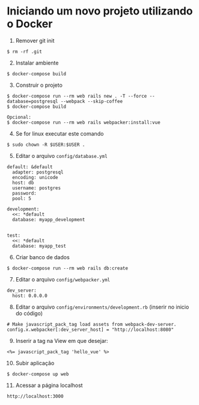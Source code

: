 # Iniciando um novo projeto utilizando o Docker

1. Remover git init

```
$ rm -rf .git
```

2. Instalar ambiente

```
$ docker-compose build
```

3. Construir o projeto

```
$ docker-compose run --rm web rails new . -T --force --database=postgresql --webpack --skip-coffee
$ docker-compose build

Opcional:
$ docker-compose run --rm web rails webpacker:install:vue
```

4. Se for linux executar este comando

```
$ sudo chown -R $USER:$USER .
```

5. Editar o arquivo `config/database.yml`

```
default: &default
  adapter: postgresql
  encoding: unicode
  host: db
  username: postgres
  password:
  pool: 5

development:
  <<: *default
  database: myapp_development


test:
  <<: *default
  database: myapp_test
```

6. Criar banco de dados

```
$ docker-compose run --rm web rails db:create
```

7. Editar o arquivo `config/webpacker.yml`

```
dev_server:
  host: 0.0.0.0
```

8. Editar o arquivo `config/environments/development.rb` (inserir no inicio do código)

```
# Make javascript_pack_tag load assets from webpack-dev-server.
config.x.webpacker[:dev_server_host] = "http://localhost:8080"
```

9. Inserir a tag na View em que desejar:

```
<%= javascript_pack_tag 'hello_vue' %>
```

10. Subir aplicação

```
$ docker-compose up web
```

11. Acessar a página localhost

`
http://localhost:3000
`
